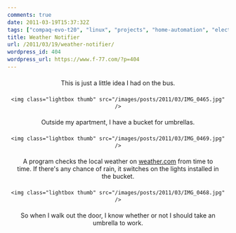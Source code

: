 ```yaml
---
comments: true
date: 2011-03-19T15:37:32Z
tags: ["compaq-evo-t20", "linux", "projects", "home-automation", "electronics"]
title: Weather Notifier
url: /2011/03/19/weather-notifier/
wordpress_id: 404
wordpress_url: https://www.f-77.com/?p=404
---
```


<div style="text-align: center;">

<p style="margin:20px;">This is just a little idea I had on the bus.</p>

    <img class="lightbox thumb" src="/images/posts/2011/03/IMG_0465.jpg" />


<p style="margin:20px;">Outside my apartment, I have a bucket for umbrellas.</p>

    <img class="lightbox thumb" src="/images/posts/2011/03/IMG_0469.jpg" />


<p style="margin:20px;">A program checks the local weather on <a href="https://www.weather.com">weather.com</a>
from time to time. If there's any chance of rain, it switches on the lights installed in the bucket.</p>

    <img class="lightbox thumb" src="/images/posts/2011/03/IMG_0468.jpg" />


<p style="margin:20px;">So when I walk out the door, I know whether or not I should take an umbrella to work.</p>

</div>

